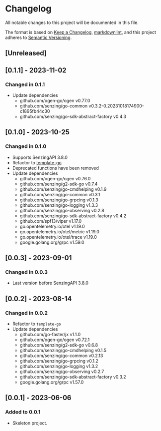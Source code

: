 # Changelog

All notable changes to this project will be documented in this file.

The format is based on [Keep a Changelog](https://keepachangelog.com/en/1.0.0/),
[markdownlint](https://dlaa.me/markdownlint/),
and this project adheres to [Semantic Versioning](https://semver.org/spec/v2.0.0.html).

## [Unreleased]

## [0.1.1] - 2023-11-02

### Changed in 0.1.1

- Update dependencies
  - github.com/ogen-go/ogen v0.77.0
  - github.com/senzing/go-common v0.3.2-0.20231018174900-c1895fb44c30
  - github.com/senzing/go-sdk-abstract-factory v0.4.3

## [0.1.0] - 2023-10-25

### Changed in 0.1.0

- Supports SenzingAPI 3.8.0
- Refactor to [template-go](https://github.com/Senzing/template-go)
- Deprecated functions have been removed
- Update dependencies
  - github.com/ogen-go/ogen v0.76.0
  - github.com/senzing/g2-sdk-go v0.7.4
  - github.com/senzing/go-cmdhelping v0.1.9
  - github.com/senzing/go-common v0.3.1
  - github.com/senzing/go-grpcing v0.1.3
  - github.com/senzing/go-logging v1.3.3
  - github.com/senzing/go-observing v0.2.8
  - github.com/senzing/go-sdk-abstract-factory v0.4.2
  - github.com/spf13/viper v1.17.0
  - go.opentelemetry.io/otel v1.19.0
  - go.opentelemetry.io/otel/metric v1.19.0
  - go.opentelemetry.io/otel/trace v1.19.0
  - google.golang.org/grpc v1.59.0

## [0.0.3] - 2023-09-01

### Changed in 0.0.3

- Last version before SenzingAPI 3.8.0

## [0.0.2] - 2023-08-14

### Changed in 0.0.2

- Refactor to `template-go`
- Update dependencies
  - github.com/go-faster/jx v1.1.0
  - github.com/ogen-go/ogen v0.72.1
  - github.com/senzing/g2-sdk-go v0.6.8
  - github.com/senzing/go-cmdhelping v0.1.5
  - github.com/senzing/go-common v0.2.13
  - github.com/senzing/go-grpcing v0.1.2
  - github.com/senzing/go-logging v1.3.2
  - github.com/senzing/go-observing v0.2.7
  - github.com/senzing/go-sdk-abstract-factory v0.3.2
  - google.golang.org/grpc v1.57.0

## [0.0.1] - 2023-06-06

### Added to 0.0.1

- Skeleton project.
